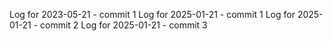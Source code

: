 Log for 2023-05-21 - commit 1
Log for 2025-01-21 - commit 1
Log for 2025-01-21 - commit 2
Log for 2025-01-21 - commit 3
